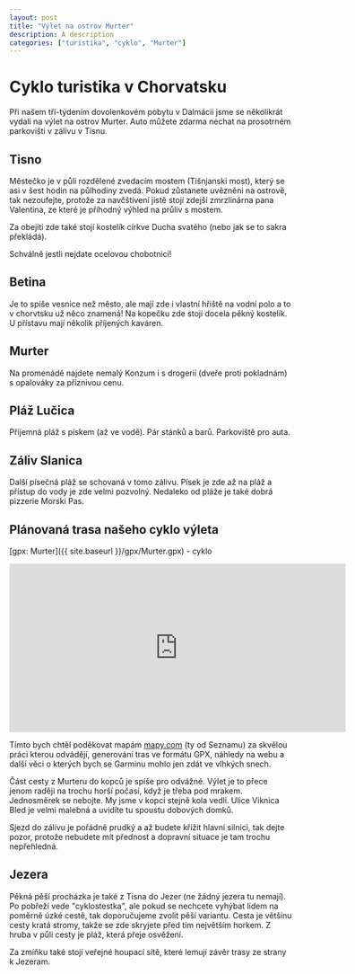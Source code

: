 ```yaml
---
layout: post
title: "Výlet na ostrov Murter"
description: A description
categories: ["turistika", "cyklo", "Murter"]
---
```


# Cyklo turistika v Chorvatsku

Při našem tří-týdením dovolenkovém pobytu v Dalmácii jsme se několikrát vydali na výlet na ostrov Murter. Auto můžete zdarma nechat na prosotrném parkovišti v zálivu v Tisnu. 

## Tisno

Městečko je v půli rozdělené zvedacím mostem (Tišnjanski most), který se asi v šest hodin na půlhodiny zvedá. Pokud zůstanete uvězněni na ostrově, tak nezoufejte, protože za navčštívení jistě stojí zdejší zmrzlinárna pana Valentina, ze které je příhodný výhled na průliv s mostem. 

Za obejití zde také stojí kostelík církve Ducha svatého (nebo jak se to sakra překládá).

Schválně jestli nejdate ocelovou chobotnici!

## Betina
Je to spíše vesnice než město, ale mají zde i vlastní hřiště na vodní polo a to v chorvtsku už něco znamená! Na kopečku zde stojí docela pěkný kostelík. U přístavu mají několik příjených kaváren. 

## Murter
Na promenádě najdete nemalý Konzum i s drogerií (dveře proti pokladnám) s opalováky za příznivou cenu.

## Pláž Lučica
Příjemná pláž s pískem (až ve vodě). Pár stánků a barů. Parkoviště pro auta.

## Záliv Slanica

Další písečná pláž se schovaná v tomo zálivu. Písek je zde až na pláž a přístup do vody je zde velmi pozvolný.
Nedaleko od pláže je také dobrá pizzerie Morski Pas.

## Plánovaná trasa našeho cyklo výleta
[gpx: Murter]({{ site.baseurl }}/gpx/Murter.gpx) - cyklo

<iframe style="border:none" src="https://mapy.com/s/lutovacaze" width="600" height="300" frameborder="0"></iframe>

Tímto bych chtěl poděkovat mapám [mapy.com](https://mapy.com) (ty od Seznamu) za skvělou práci kterou odvádějí, generování tras ve formátu GPX, náhledy na webu a další věci o kterých bych se Garminu mohlo jen zdát ve vlhkých snech.

Část cesty z Murteru do kopců je spíše pro odvážné. Výlet je to přece jenom raději na trochu horší počasí, když je třeba pod mrakem. Jednosměrek se nebojte. My jsme v kopci stejně kola vedli. Ulice Viknica Bled je velmi malebná a uvidíte tu spoustu dobových domků.

Sjezd do zálivu je pořádně prudký a až budete křížit hlavní silnici, tak dejte pozor, protože nebudete mít přednost a dopravní situace je tam trochu nepřehledná. 

## Jezera
Pěkná pěší procházka je také z Tisna do Jezer (ne žádný jezera tu nemají). Po pobřeží vede "cyklostestka", ale pokud se nechcete vyhýbat lidem na poměrně úzké cestě, tak doporučujeme zvolit pěší variantu. Cesta je většinu cesty kratá stromy, takže se zde skryjete před tím největším horkem. Z hruba v půli cesty je pláž, která přeje osvěžení.

Za zmíňku také stojí veřejné houpací sítě, které lemují závěr trasy ze strany k Jezeram.